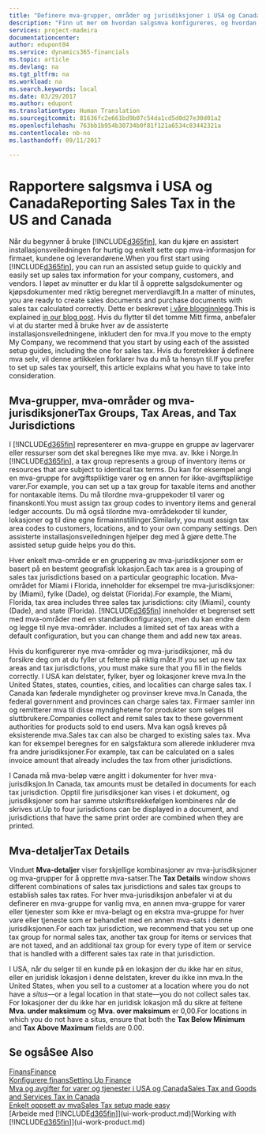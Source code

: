 ```yaml
---
title: "Definere mva-grupper, områder og jurisdiksjoner i USA og Canada | Microsoft-dokumentasjon"
description: "Finn ut mer om hvordan salgsmva konfigureres, og hvordan mva-grupper, mva-områder (delstater, fylker, byer og lokasjoner), mva-jurisdiksjoner og mva-detaljer fungerer."
services: project-madeira
documentationcenter: 
author: edupont04
ms.service: dynamics365-financials
ms.topic: article
ms.devlang: na
ms.tgt_pltfrm: na
ms.workload: na
ms.search.keywords: local
ms.date: 03/29/2017
ms.author: edupont
ms.translationtype: Human Translation
ms.sourcegitcommit: 81636fc2e661bd9b07c54da1cd5d0d27e30d01a2
ms.openlocfilehash: 763bb1b954b30734b0f81f121a6534c83442321a
ms.contentlocale: nb-no
ms.lasthandoff: 09/11/2017

---
```

# <a name="reporting-sales-tax-in-the-us-and-canada"></a><span data-ttu-id="2fbd5-103">Rapportere salgsmva i USA og Canada</span><span class="sxs-lookup"><span data-stu-id="2fbd5-103">Reporting Sales Tax in the US and Canada</span></span>
<span data-ttu-id="2fbd5-104">Når du begynner å bruke [!INCLUDE[d365fin](includes/d365fin_md.md)], kan du kjøre en assistert installasjonsveiledningen for hurtig og enkelt sette opp mva-informasjon for firmaet, kundene og leverandørene.</span><span class="sxs-lookup"><span data-stu-id="2fbd5-104">When you first start using [!INCLUDE[d365fin](includes/d365fin_md.md)], you can run an assisted setup guide to quickly and easily set up sales tax information for your company, customers, and vendors.</span></span> <span data-ttu-id="2fbd5-105">I løpet av minutter er du klar til å opprette salgsdokumenter og kjøpsdokumenter med riktig beregnet merverdiavgift.</span><span class="sxs-lookup"><span data-stu-id="2fbd5-105">In a matter of minutes, you are ready to create sales documents and purchase documents with sales tax calculated correctly.</span></span> <span data-ttu-id="2fbd5-106">Dette er beskrevet [i våre blogginnlegg](https://madeira.microsoft.com/blog/sales-tax-setup-made-easy).</span><span class="sxs-lookup"><span data-stu-id="2fbd5-106">This is explained [in our blog post](https://madeira.microsoft.com/blog/sales-tax-setup-made-easy).</span></span>
<span data-ttu-id="2fbd5-107">Hvis du flytter til det tomme Mitt firma, anbefaler vi at du starter med å bruke hver av de assisterte installasjonsveiledningene, inkludert den for mva.</span><span class="sxs-lookup"><span data-stu-id="2fbd5-107">If you move to the empty My Company, we recommend that you start by using each of the assisted setup guides, including the one for sales tax.</span></span> <span data-ttu-id="2fbd5-108">Hvis du foretrekker å definere mva selv, vil denne artikkelen forklarer hva du må ta hensyn til.</span><span class="sxs-lookup"><span data-stu-id="2fbd5-108">If you prefer to set up sales tax yourself, this article explains what you have to take into consideration.</span></span>  

## <a name="tax-groups-tax-areas-and-tax-jurisdictions"></a><span data-ttu-id="2fbd5-109">Mva-grupper, mva-områder og mva-jurisdiksjoner</span><span class="sxs-lookup"><span data-stu-id="2fbd5-109">Tax Groups, Tax Areas, and Tax Jurisdictions</span></span>
<span data-ttu-id="2fbd5-110">I [!INCLUDE[d365fin](includes/d365fin_md.md)] representerer en mva-gruppe en gruppe av lagervarer eller ressurser som det skal beregnes like mye mva. av. Ikke i Norge.</span><span class="sxs-lookup"><span data-stu-id="2fbd5-110">In [!INCLUDE[d365fin](includes/d365fin_md.md)], a tax group represents a group of inventory items or resources that are subject to identical tax terms.</span></span> <span data-ttu-id="2fbd5-111">Du kan for eksempel angi en mva-gruppe for avgiftspliktige varer og en annen for ikke-avgiftspliktige varer.</span><span class="sxs-lookup"><span data-stu-id="2fbd5-111">For example, you can set up a tax group for taxable items and another for nontaxable items.</span></span> <span data-ttu-id="2fbd5-112">Du må tilordne mva-gruppekoder til varer og finanskonti.</span><span class="sxs-lookup"><span data-stu-id="2fbd5-112">You must assign tax group codes to inventory items and general ledger accounts.</span></span> <span data-ttu-id="2fbd5-113">Du må også tilordne mva-områdekoder til kunder, lokasjoner og til dine egne firmainnstillinger.</span><span class="sxs-lookup"><span data-stu-id="2fbd5-113">Similarly, you must assign tax area codes to customers, locations, and to your own company settings.</span></span> <span data-ttu-id="2fbd5-114">Den assisterte installasjonsveiledningen hjelper deg med å gjøre dette.</span><span class="sxs-lookup"><span data-stu-id="2fbd5-114">The assisted setup guide helps you do this.</span></span>  

<span data-ttu-id="2fbd5-115">Hver enkelt mva-område er en gruppering av mva-jurisdiksjoner som er basert på en bestemt geografisk lokasjon.</span><span class="sxs-lookup"><span data-stu-id="2fbd5-115">Each tax area is a grouping of sales tax jurisdictions based on a particular geographic location.</span></span> <span data-ttu-id="2fbd5-116">Mva-området for Miami i Florida, inneholder for eksempel tre mva-jurisdiksjoner: by (Miami), fylke (Dade), og delstat (Florida).</span><span class="sxs-lookup"><span data-stu-id="2fbd5-116">For example, the Miami, Florida, tax area includes three sales tax jurisdictions: city (Miami), county (Dade), and state (Florida).</span></span> [!INCLUDE[d365fin](includes/d365fin_md.md)]<span data-ttu-id="2fbd5-117"> inneholder et begrenset sett med mva-områder med en standardkonfigurasjon, men du kan endre dem og legge til nye mva-områder.</span><span class="sxs-lookup"><span data-stu-id="2fbd5-117"> includes a limited set of tax areas with a default configuration, but you can change them and add new tax areas.</span></span>  

<span data-ttu-id="2fbd5-118">Hvis du konfigurerer nye mva-områder og mva-jurisdiksjoner, må du forsikre deg om at du fyller ut feltene på riktig måte.</span><span class="sxs-lookup"><span data-stu-id="2fbd5-118">If you set up new tax areas and tax jurisdictions, you must make sure that you fill in the fields correctly.</span></span> <span data-ttu-id="2fbd5-119">I USA kan delstater, fylker, byer og lokasjoner kreve mva.</span><span class="sxs-lookup"><span data-stu-id="2fbd5-119">In the United States, states, counties, cities, and localities can charge sales tax.</span></span> <span data-ttu-id="2fbd5-120">I Canada kan føderale myndigheter og provinser kreve mva.</span><span class="sxs-lookup"><span data-stu-id="2fbd5-120">In Canada, the federal government and provinces can charge sales tax.</span></span> <span data-ttu-id="2fbd5-121">Firmaer samler inn og remitterer mva til disse myndighetene for produkter som selges til sluttbrukere.</span><span class="sxs-lookup"><span data-stu-id="2fbd5-121">Companies collect and remit sales tax to these government authorities for products sold to end users.</span></span> <span data-ttu-id="2fbd5-122">Mva kan også kreves på eksisterende mva.</span><span class="sxs-lookup"><span data-stu-id="2fbd5-122">Sales tax can also be charged to existing sales tax.</span></span> <span data-ttu-id="2fbd5-123">Mva kan for eksempel beregnes for en salgsfaktura som allerede inkluderer mva fra andre jurisdiksjoner.</span><span class="sxs-lookup"><span data-stu-id="2fbd5-123">For example, tax can be calculated on a sales invoice amount that already includes the tax from other jurisdictions.</span></span>  

<span data-ttu-id="2fbd5-124">I Canada må mva-beløp være angitt i dokumenter for hver mva-jurisdiksjon.</span><span class="sxs-lookup"><span data-stu-id="2fbd5-124">In Canada, tax amounts must be detailed in documents for each tax jurisdiction.</span></span> <span data-ttu-id="2fbd5-125">Opptil fire jurisdiksjoner kan vises i et dokument, og jurisdiksjoner som har samme utskriftsrekkefølgen kombineres når de skrives ut.</span><span class="sxs-lookup"><span data-stu-id="2fbd5-125">Up to four jurisdictions can be displayed in a document, and jurisdictions that have the same print order are combined when they are printed.</span></span>  

## <a name="tax-details"></a><span data-ttu-id="2fbd5-126">Mva-detaljer</span><span class="sxs-lookup"><span data-stu-id="2fbd5-126">Tax Details</span></span>
<span data-ttu-id="2fbd5-127">Vinduet **Mva-detaljer** viser forskjellige kombinasjoner av mva-jurisdiksjoner og mva-grupper for å opprette mva-satser.</span><span class="sxs-lookup"><span data-stu-id="2fbd5-127">The **Tax Details** window shows different combinations of sales tax jurisdictions and sales tax groups to establish sales tax rates.</span></span> <span data-ttu-id="2fbd5-128">For hver mva-jurisdiksjon anbefaler vi at du definerer en mva-gruppe for vanlig mva, en annen mva-gruppe for varer eller tjenester som ikke er mva-belagt og en ekstra mva-gruppe for hver vare eller tjeneste som er behandlet med en annen mva-sats i denne jurisdiksjonen.</span><span class="sxs-lookup"><span data-stu-id="2fbd5-128">For each tax jurisdiction, we recommend that you set up one tax group for normal sales tax, another tax group for items or services that are not taxed, and an additional tax group for every type of item or service that is handled with a different sales tax rate in that jurisdiction.</span></span>  

<span data-ttu-id="2fbd5-129">I USA, når du selger til en kunde på en lokasjon der du ikke har en *situs*, eller en juridisk lokasjon i denne delstaten, krever du ikke inn mva.</span><span class="sxs-lookup"><span data-stu-id="2fbd5-129">In the United States, when you sell to a customer at a location where you do not have a *situs*—or a legal location in that state—you do not collect sales tax.</span></span> <span data-ttu-id="2fbd5-130">For lokasjoner der du ikke har en juridisk lokasjon må du sikre at feltene **Mva. under maksimum** og **Mva. over maksimum** er 0,00.</span><span class="sxs-lookup"><span data-stu-id="2fbd5-130">For locations in which you do not have a situs, ensure that both the **Tax Below Minimum** and **Tax Above Maximum** fields are 0.00.</span></span>  

## <a name="see-also"></a><span data-ttu-id="2fbd5-131">Se også</span><span class="sxs-lookup"><span data-stu-id="2fbd5-131">See Also</span></span>
[<span data-ttu-id="2fbd5-132">Finans</span><span class="sxs-lookup"><span data-stu-id="2fbd5-132">Finance</span></span>](finance.md)  
[<span data-ttu-id="2fbd5-133">Konfigurere finans</span><span class="sxs-lookup"><span data-stu-id="2fbd5-133">Setting Up Finance</span></span>](finance-setup-finance.md)  
[<span data-ttu-id="2fbd5-134">Mva og avgifter for varer og tjenester i USA og Canada</span><span class="sxs-lookup"><span data-stu-id="2fbd5-134">Sales Tax and Goods and Services Tax in Canada</span></span>](ca-finance-tax.md)  
[<span data-ttu-id="2fbd5-135">Enkelt oppsett av mva</span><span class="sxs-lookup"><span data-stu-id="2fbd5-135">Sales Tax setup made easy</span></span>](https://madeira.microsoft.com/blog/sales-tax-setup-made-easy)  
<span data-ttu-id="2fbd5-136">[Arbeide med [!INCLUDE[d365fin](includes/d365fin_md.md)]](ui-work-product.md)</span><span class="sxs-lookup"><span data-stu-id="2fbd5-136">[Working with [!INCLUDE[d365fin](includes/d365fin_md.md)]](ui-work-product.md)</span></span>  

